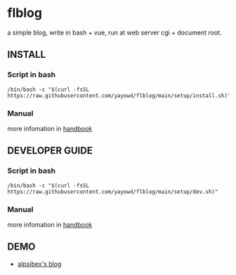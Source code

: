 # flblog

a simple blog, write in bash + vue, run at web server cgi + document root.

## INSTALL

### Script in bash

<pre><code class="language-bash" data-lang="bash">/bin/bash -c "$(curl -fsSL https://raw.githubusercontent.com/yayowd/flblog/main/setup/install.sh)"</code></pre>

### Manual

more infomation in [handbook](setup/install.md)

## DEVELOPER GUIDE

### Script in bash

<pre><code class="language-bash" data-lang="bash">/bin/bash -c "$(curl -fsSL https://raw.githubusercontent.com/yayowd/flblog/main/setup/dev.sh)"</code></pre>

### Manual

more infomation in [handbook](setup/dev.md)

## DEMO

- [alpsibex's blog](http://blog.alpsibex.cn)
